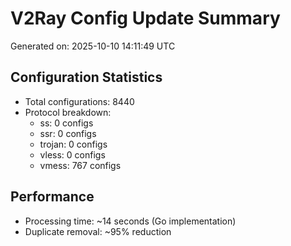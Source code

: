 # V2Ray Config Update Summary
Generated on: 2025-10-10 14:11:49 UTC

## Configuration Statistics
- Total configurations: 8440
- Protocol breakdown:
  - ss: 0 configs
  - ssr: 0 configs
  - trojan: 0 configs
  - vless: 0 configs
  - vmess: 767 configs

## Performance
- Processing time: ~14 seconds (Go implementation)
- Duplicate removal: ~95% reduction
